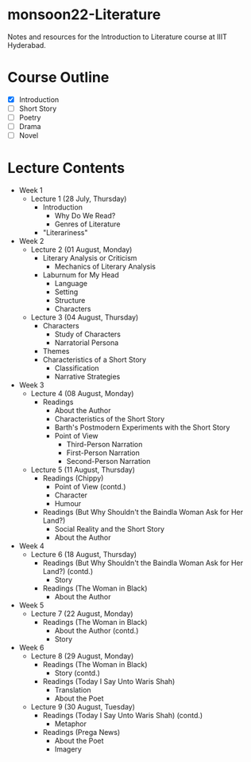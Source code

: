 # monsoon22-Literature
Notes and resources for the Introduction to Literature course at IIIT Hyderabad.

# Course Outline
- [x] Introduction
- [ ] Short Story
- [ ] Poetry
- [ ] Drama
- [ ] Novel

# Lecture Contents
* Week 1
    * Lecture 1 (28 July, Thursday)
        - Introduction
            - Why Do We Read?
            - Genres of Literature
        - "Literariness"
* Week 2
    * Lecture 2 (01 August, Monday)
        - Literary Analysis or Criticism
            - Mechanics of Literary Analysis
        - Laburnum for My Head
            - Language
            - Setting
            - Structure
            - Characters
    * Lecture 3 (04 August, Thursday)
        - Characters
            - Study of Characters
            - Narratorial Persona
        - Themes
        - Characteristics of a Short Story
            - Classification
            - Narrative Strategies
* Week 3
    * Lecture 4 (08 August, Monday)
        - Readings
            - About the Author
            - Characteristics of the Short Story
            - Barth's Postmodern Experiments with the Short Story
            - Point of View
                - Third-Person Narration
                - First-Person Narration
                - Second-Person Narration
    * Lecture 5 (11 August, Thursday)
        - Readings (Chippy)
            - Point of View (contd.)
            - Character
            - Humour
        - Readings (But Why Shouldn't the Baindla Woman Ask for Her Land?)
            - Social Reality and the Short Story
            - About the Author
* Week 4
    * Lecture 6 (18 August, Thursday)
        - Readings (But Why Shouldn't the Baindla Woman Ask for Her Land?) (contd.)
            - Story
        - Readings (The Woman in Black)
            - About the Author
* Week 5
    * Lecture 7 (22 August, Monday)
        - Readings (The Woman in Black)
            - About the Author (contd.)
            - Story
* Week 6
    * Lecture 8 (29 August, Monday)
        - Readings (The Woman in Black)
            - Story (contd.)
        - Readings (Today I Say Unto Waris Shah)
            - Translation
            - About the Poet
    * Lecture 9 (30 August, Tuesday)
        - Readings (Today I Say Unto Waris Shah) (contd.)
            - Metaphor
        - Readings (Prega News)
            - About the Poet
            - Imagery